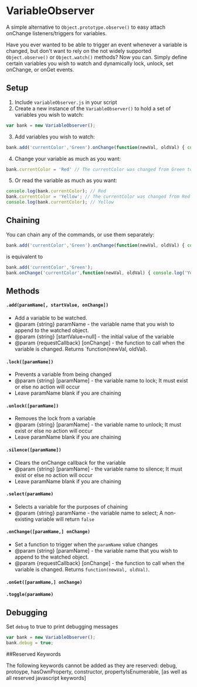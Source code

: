 # VariableObserver
A simple alternative to `Object.prototype.observe()` to easy attach onChange listeners/triggers for variables. 

Have you ever wanted to be able to trigger an event whenever a variable is changed, but don't want to rely on the not widely supported `Object.observe()` or `Object.watch()` methods? Now you can. Simply define certain variables you wish to watch and dynamically lock, unlock, set onChange, or onGet events.

## Setup

1. Include `variableObserver.js` in your script
2. Create a new instance of the `VariableObserver()` to hold a set of variables you wish to watch:
```javascript
var bank = new VariableObserver();
```
3. Add variables you wish to watch:
```javascript
bank.add('currentColor','Green').onChange(function(newVal, oldVal) { console.log('The currentColor was changed from '+oldVal+' to '+newVal)  });
```
4. Change your variable as much as you want:
 ```javascript
bank.currentColor = 'Red' // The currentColor was changed from Green to Red
```
5. Or read the variable as much as you want:
```javascript
console.log(bank.currentColor); // Red
bank.currentColor = 'Yellow'; // The currentColor was changed from Red to Yellow
console.log(bank.currentColor); // Yellow
```

## Chaining

You can chain any of the commands, or use them separately:

 ```javascript
bank.add('currentColor','Green').onChange(function(newVal, oldVal) { console.log('You changed currentColor')  });
```

is equivalent to 

 ```javascript
bank.add('currentColor','Green');
bank.onChange('currentColor',function(newVal, oldVal) { console.log('You changed currentColor')  });
```

## Methods

#### `.add(paramName[, startValue, onChange])`
- Add a variable to be watched. 
- @param {string} paramName - the variable name that you wish to append to the watched object.
- @param {string} [startValue=null] - the initial value of the variable
- @param {requestCallback} [onChange] - the function to call when the variable is changed. Returns `function(newVal, oldVal).

#### `.lock([paramName])`
- Prevents a variable from being changed
- @param {string} [paramName] - the variable name to lock; It must exist or else no action will occur
- Leave paramName blank if you are chaining

#### `.unlock([paramName])`
- Removes the lock from a variable
- @param {string} [paramName] - the variable name to unlock; It must exist or else no action will occur
- Leave paramName blank if you are chaining

#### `.silence([paramName])`
- Clears the onChange callback for the variable
- @param {string} [paramName] - the variable name to silence; It must exist or else no action will occur
- Leave paramName blank if you are chaining

#### `.select(paramName)`
- Selects a variable for the purposes of chaining
- @param {string} paramName - the variable name to select; A non-existing variable will return `false`

#### `.onChange([paramName,] onChange)`
- Set a function to trigger when the `paramName` value changes
- @param {string} [paramName] - the variable name that you wish to append to the watched object.
- @param {requestCallback} [onChange] - the function to call when the variable is changed. Returns `function(newVal, oldVal)`.

#### `.onGet([paramName,] onChange)`
#### `.toggle(paramName)`

## Debugging

Set `debug` to true to print debugging messages

```javascript
var bank = new VariableObserver();
bank.debug = true;
```

##Reserved Keywords

The following keywords cannot be added as they are reserved: debug, protoype, hasOwnProperty, constructor, propertyIsEnumerable, [as well as all reserved javascript keywords]
